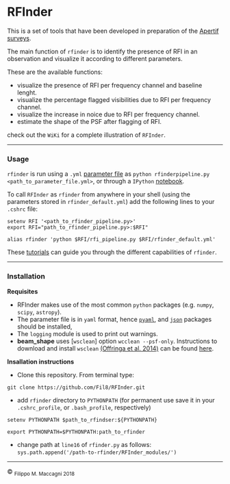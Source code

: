 # RFInder


This is a set of tools that have been developed in preparation of the [Apertif surveys](
https://www.astron.nl/astronomy-group/apertif/science-projects/apertif-science-projects).

The main function of `rfinder` is to identify the presence of RFI in an observation and visualize it according to different parameters.

These are the available functions:

- visualize the presence of RFI per frequency channel and baseline lenght.
- visualize the percentage flagged visibilities due to RFI per frequency channel. 
- visualize the increase in noice due to RFI per frequency channel.
- estimate the shape of the PSF after flagging of RFI.

check out the `WiKi` for a complete illustration of `RFInder`.

***
### Usage

`rfinder` is run using a `.yml` [parameter file](https://github.com/Fil8/RFInder/wiki/Parameter-file) as `python rfinderpipeline.py <path_to_parameter_file.yml>`, or through a `IPython`
[notebook](https://github.com/Fil8/RFInder/blob/master/tutorials/T2_rfinder_automated.ipynb). 

To call `RFInder` as `rfinder` from anywhere in your shell (using the parameters stored in `rfinder_default.yml`) add the following lines to your `.cshrc` file:

```
setenv RFI '<path_to_rfinder_pipeline.py>'
export RFI="path_to_rfinder_pipeline.py>:$RFI"

alias rfinder 'python $RFI/rfi_pipeline.py $RFI/rfinder_default.yml'
```

These [tutorials](https://github.com/Fil8/RFInder/tree/master/tutorials) can guide you through the different capabilities of `rfinder`.

***

### Installation

**Requisites**
- RFInder makes use of the most common `python` packages (e.g. `numpy`, `scipy`, `astropy`). 
- The parameter file is in `yaml` format, hence [`pyaml`](https://anaconda.org/anaconda/pyyaml), and [`json`](https://anaconda.org/conda-forge/json-c) packages should be installed,
- The `logging` module is used to print out warnings.
- **beam_shape** uses [`wsclean`] option `wcclean --psf-only`. Instructions to download and install `wsclean` [(Offringa et al. 2014)](https://arxiv.org/abs/1407.1943) can be found [here](https://sourceforge.net/projects/wsclean/).

**Insallation instructions**
- Clone this repository. From terminal type:

```
git clone https://github.com/Fil8/RFInder.git
```

- add `rfinder` directory to `PYTHONPATH` (for permanent use save it in your `.cshrc_profile`, or `.bash_profile`, respectively)

```
setenv PYTHONPATH $path_to_rfindser:${PYTHONPATH}

export PYTHONPATH=$PYTHONPATH:path_to_rfinder
```

- change path at `line16` of `rfinder.py` as follows: `sys.path.append('/path-to-rfinder/RFInder_modules/')` 
 
 ***
 <p>&copy <sub> Filippo M. Maccagni 2018 </sub></p>
